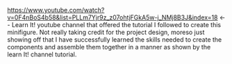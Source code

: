 https://www.youtube.com/watch?v=0F4nBoS4b58&list=PLLm7Yjr9z_z07ohtjFGkA5w-j_NMj8B3J&index=18 <-- Learn It! youtube channel that offered the tutorial I followed to create this minifigure. Not really taking credit for the project design,
moreso just showing off that I have successfully learned the skills needed to create the components and assemble them together in a manner as shown by the learn It! channel tutorial.
